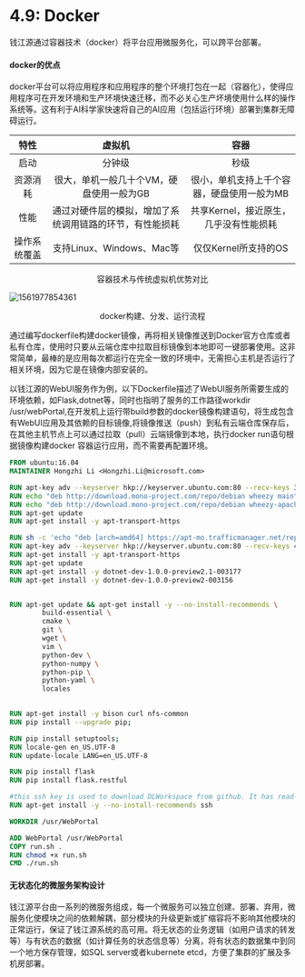 # 4.9: Docker

钱江源通过容器技术（docker）将平台应用微服务化，可以跨平台部署。

#### docker的优点

​		docker平台可以将应用程序和应用程序的整个环境打包在一起（容器化），使得应用程序可在开发环境和生产环境快速迁移，而不必关心生产坏境使用什么样的操作系统等。这有利于AI科学家快速将自己的AI应用（包括运行环境）部署到集群无障碍运行。

|     特性     |                          虚拟机                          |                    容器                    |
| :----------: | :------------------------------------------------------: | :----------------------------------------: |
|     启动     |                          分钟级                          |                    秒级                    |
|   资源消耗   |         很大，单机一般几十个VM，硬盘使用一般为GB         | 很小，单机支持上千个容器，硬盘使用一般为MB |
|     性能     | 通过对硬件层的模拟，增加了系统调用链路的环节，有性能损耗 |   共享Kernel，接近原生，几乎没有性能损耗   |
| 操作系统覆盖 |                支持Linux、Windows、Mac等                 |            仅仅Kernel所支持的OS            |

<center>容器技术与传统虚拟机优势对比</center>

![1561977854361](C:\Users\HI\AppData\Roaming\Typora\typora-user-images\1561977854361.png)

<center>docker构建、分发、运行流程</center>

​			通过编写dockerfile构建docker镜像，再将相关镜像推送到Docker官方仓库或者私有仓库，使用时只要从云端仓库中拉取目标镜像到本地即可一键部署使用。这非常简单，最棒的是应用每次都运行在完全一致的环境中，无需担心主机是否运行了相关环境，因为它是在镜像内部安装的。

​		以钱江源的WebUI服务作为例，以下Dockerfile描述了WebUI服务所需要生成的环境依赖，如Flask,dotnet等，同时也指明了服务的工作路径workdir /usr/webPortal,在开发机上运行带build参数的docker镜像构建语句，将生成包含有WebUI应用及其依赖的目标镜像,将镜像推送（push）到私有云端仓库保存后，在其他主机节点上可以通过拉取（pull）云端镜像到本地，执行docker run语句根据镜像构建docker 容器运行应用，而不需要再配置环境。

```dockerfile
FROM ubuntu:16.04
MAINTAINER Hongzhi Li <Hongzhi.Li@microsoft.com>

RUN apt-key adv --keyserver hkp://keyserver.ubuntu.com:80 --recv-keys 3FA7E0328081BFF6A14DA29AA6A19B38D3D831EF
RUN echo "deb http://download.mono-project.com/repo/debian wheezy main" | tee /etc/apt/sources.list.d/mono-xamarin.list
RUN echo "deb http://download.mono-project.com/repo/debian wheezy-apache24-compat main" | tee -a /etc/apt/sources.list.d/mono-xamarin.list
RUN apt-get update
RUN apt-get install -y apt-transport-https

RUN sh -c 'echo "deb [arch=amd64] https://apt-mo.trafficmanager.net/repos/dotnet-release/ xenial main" > /etc/apt/sources.list.d/dotnetdev.list'
RUN apt-key adv --keyserver hkp://keyserver.ubuntu.com:80 --recv-keys 417A0893
RUN apt-get install -y apt-transport-https
RUN apt-get update
RUN apt-get install -y dotnet-dev-1.0.0-preview2.1-003177
RUN apt-get install -y dotnet-dev-1.0.0-preview2-003156


RUN apt-get update && apt-get install -y --no-install-recommends \
        build-essential \
        cmake \
        git \
        wget \
        vim \
        python-dev \
        python-numpy \
        python-pip \
        python-yaml \
        locales
        

RUN apt-get install -y bison curl nfs-common
RUN pip install --upgrade pip; 

RUN pip install setuptools; 
RUN locale-gen en_US.UTF-8
RUN update-locale LANG=en_US.UTF-8

RUN pip install flask
RUN pip install flask.restful

#this ssh key is used to download DLWorkspace from github. It has read-only access to github repo. 
RUN apt-get install -y --no-install-recommends ssh

WORKDIR /usr/WebPortal

ADD WebPortal /usr/WebPortal
COPY run.sh .
RUN chmod +x run.sh
CMD ./run.sh

```

#### 无状态化的微服务架构设计

​		钱江源平台由一系列的微服务组成，每一个微服务可以独立创建、部署、弃用，微服务化使模块之间的依赖解耦，部分模块的升级更新或扩缩容将不影响其他模块的正常运行，保证了钱江源系统的高可用。将无状态的业务逻辑（如用户请求的转发等）与有状态的数据（如计算任务的状态信息等）分离，将有状态的数据集中到同一个地方保存管理，如SQL server或者kubernete etcd，方便了集群的扩展及多机房部署。



